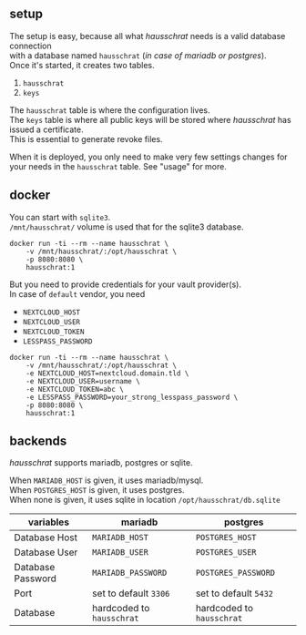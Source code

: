 ## setup

The setup is easy, because all what _hausschrat_ needs is a valid database connection  
with a database named `hausschrat` (_in case of mariadb or postgres_).  
Once it's started, it creates two tables.

1. `hausschrat`
2. `keys`

The `hausschrat` table is where the configuration lives.  
The `keys` table is where all public keys will be stored where _hausschrat_ has issued a certificate.  
This is essential to generate revoke files.

When it is deployed, you only need to make very few settings changes for your needs in the `hausschrat` table. See "usage" for more.

## docker

You can start with `sqlite3`.  
`/mnt/hausschrat/` volume is used that for the sqlite3 database.
```
docker run -ti --rm --name hausschrat \
    -v /mnt/hausschrat/:/opt/hausschrat \
    -p 8080:8080 \
    hausschrat:1
```

But you need to provide credentials for your vault provider(s).  
In case of `default` vendor, you need

* `NEXTCLOUD_HOST`
* `NEXTCLOUD_USER`
* `NEXTCLOUD_TOKEN`
* `LESSPASS_PASSWORD`

```
docker run -ti --rm --name hausschrat \
    -v /mnt/hausschrat/:/opt/hausschrat \
    -e NEXTCLOUD_HOST=nextcloud.domain.tld \
    -e NEXTCLOUD_USER=username \
    -e NEXTCLOUD_TOKEN=abc \
    -e LESSPASS_PASSWORD=your_strong_lesspass_password \
    -p 8080:8080 \
    hausschrat:1
```

## backends

_hausschrat_ supports mariadb, postgres or sqlite.

When `MARIADB_HOST` is given, it uses mariadb/mysql.  
When `POSTGRES_HOST` is given, it uses postgres.  
When none is given, it uses sqlite in location `/opt/hausschrat/db.sqlite`

| variables | mariadb | postgres |
| --- | --- | --- |
| Database Host | `MARIADB_HOST` | `POSTGRES_HOST` |
| Database User | `MARIADB_USER` | `POSTGRES_USER` |
| Database Password | `MARIADB_PASSWORD` | `POSTGRES_PASSWORD` |
| Port | set to default `3306` | set to default `5432` |
| Database | hardcoded to `hausschrat` | hardcoded to `hausschrat` | 
